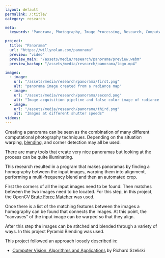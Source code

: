 ```yaml
---
layout: default
permalink: /:title/
category: research

meta:
  keywords: "Panorama, Photography, Image Processing, Research, Computational Photography"

project:
  title: "Panorama"
  url: "https://willynolan.com/panorama"
  preview: "video"
  preview_main: "/assets/media/research/panorama/preview.webm"
  preview_backup: "/assets/media/research/panorama/logo.mp4"

images:
  - image:
    url: "/assets/media/research/panorama/first.png"
    alt: "panorama image created from a radiance map"
  - image:
    url: "/assets/media/research/panorama/second.png"
    alt: "Image acquisition pipeline and false color image of radiance map"
  - image:
    url: "/assets/media/research/panorama/third.png"
    alt: "Images at different shutter speeds"
videos:
---
```

<p>
Creating a panorama can be seen as the combination of many different computational photography techniques.
Depending on the situation warping, <a href="/pyramid-blending">blending</a>, and corner detection may all be used.
</p>

<p>
There are many tools that create very nice panoramas but looking at the process can be quite illuminating. 
</p>

<p>
This research resulted in a program that makes panoramas by finding a homography between the input images, warping
them into alignment, performing a multi-frequency blend and then an automated crop.
</p>

<p>
First the corners of all the input images need to be found.  Then matches between the two images need to be located. 
For this step, in this project, the OpenCV <a href="https://docs.opencv.org/3.4/d3/da1/classcv_1_1BFMatcher.html">Brute Force Matcher</a> 
was used.
</p>

<p>
Once there is a list of the matching features between the images a homography can be found that connects the images. 
At this point, the “canvases” of the input image can be warped so that they align.
</p>

<p>
After this step the images can be stitched and blended through a variety of ways. 
In this project Pyramid Blending was used.
</p>

<p>
This project followed an approach loosely described in:
</p>

<ul>
    <li>
        <a href="http://szeliski.org/Book/">Computer Vision: Algorithms and Applications</a> by Richard Szeliski
    </li>
</ul>
